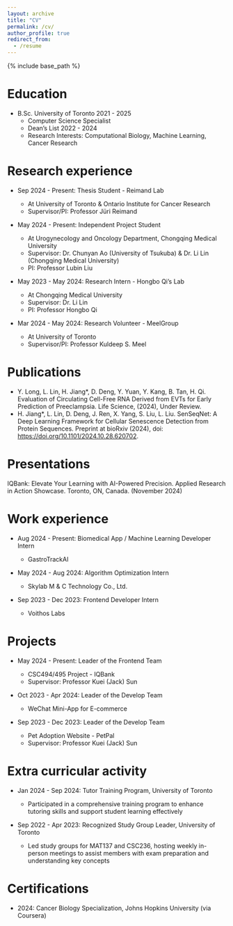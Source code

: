 ```yaml
---
layout: archive
title: "CV"
permalink: /cv/
author_profile: true
redirect_from:
  - /resume
---
```


{% include base_path %}

Education
======
* B.Sc. University of Toronto 2021 - 2025
  * Computer Science Specialist
  * Dean’s List 2022 - 2024
  * Research Interests: Computational Biology, Machine Learning, Cancer Research

Research experience
======
* Sep 2024 - Present: Thesis Student - Reimand Lab
  * At University of Toronto & Ontario Institute for Cancer Research
  * Supervisor/PI: Professor Jüri Reimand

* May 2024 - Present: Independent Project Student 
  * At Urogynecology and Oncology Department, Chongqing Medical University
  * Supervisor: Dr. Chunyan Ao (University of Tsukuba) & Dr. Li Lin (Chongqing Medical University) 
  * PI: Professor Lubin Liu 

* May 2023 - May 2024: Research Intern - Hongbo Qi’s Lab
  * At Chongqing Medical University
  * Supervisor: Dr. Li Lin
  * PI: Professor Hongbo Qi

* Mar 2024 - May 2024: Research Volunteer - MeelGroup
  * At University of Toronto  
  * Supervisor/PI: Professor Kuldeep S. Meel

Publications
======
* Y. Long, L. Lin, H. Jiang*, D. Deng, Y. Yuan, Y. Kang, B. Tan, H. Qi. Evaluation of Circulating Cell-Free RNA Derived from EVTs for Early Prediction of Preeclampsia. Life Science, (2024), Under Review.
* H. Jiang*, L. Lin, D. Deng, J. Ren, X. Yang, S. Liu, L. Liu. SenSeqNet: A Deep Learning Framework for Cellular Senescence Detection from Protein Sequences. Preprint at bioRxiv (2024), doi: https://doi.org/10.1101/2024.10.28.620702. 

Presentations
======
IQBank: Elevate Your Learning with AI-Powered Precision. Applied Research in Action Showcase. Toronto, ON, Canada. (November 2024)

Work experience
======
* Aug 2024 - Present: Biomedical App / Machine Learning Developer Intern 
  * GastroTrackAI 

* May 2024  - Aug 2024: Algorithm Optimization Intern
  * Skylab M & C Technology Co., Ltd.

* Sep 2023 - Dec 2023: Frontend Developer Intern
  * Voithos Labs

Projects
======
* May 2024 - Present: Leader of the Frontend Team
  * CSC494/495 Project - IQBank
  * Supervisor: Professor Kuei (Jack) Sun

* Oct 2023 - Apr 2024: Leader of the Develop Team
  * WeChat Mini-App for E-commerce

* Sep 2023 - Dec 2023: Leader of the Develop Team
  * Pet Adoption Website - PetPal
  * Supervisor: Professor Kuei (Jack) Sun

Extra curricular activity
======
* Jan 2024 - Sep 2024: Tutor Training Program, University of Toronto
  * Participated in a comprehensive training program to enhance tutoring skills and support student learning effectively

* Sep 2022 - Apr 2023: Recognized Study Group Leader, University of Toronto
  * Led study groups for MAT137 and CSC236, hosting weekly in-person meetings to assist members with exam preparation and understanding key concepts

Certifications
======
* 2024: Cancer Biology Specialization, Johns Hopkins University (via Coursera)	

<!-- Talks
======
  <ul>{% for post in site.talks reversed %}
    {% include archive-single-talk-cv.html  %}
  {% endfor %}</ul>
  
Teaching
======
  <ul>{% for post in site.teaching reversed %}
    {% include archive-single-cv.html %}
  {% endfor %}</ul> -->
<!--   
Service and leadership
======
* Currently signed in to 43 different slack teams -->
